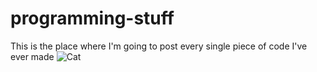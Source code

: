 # programming-stuff
This is the place where
I'm going to post every 
single piece of code 
I've ever made
![Cat](https://i.imgur.com/VvGcSzU.jpg)
